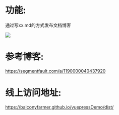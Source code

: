 # 功能:

通过写xx.md的方式发布文档博客

![](G:\2-我的项目\0-my\vuepressDemo\docs\README.assets\微信截图_20220531153814-1653982961487.png)

# 参考博客:

https://segmentfault.com/a/1190000040437920

# 线上访问地址:

https://balconyfarmer.github.io/vuepressDemo/dist/

